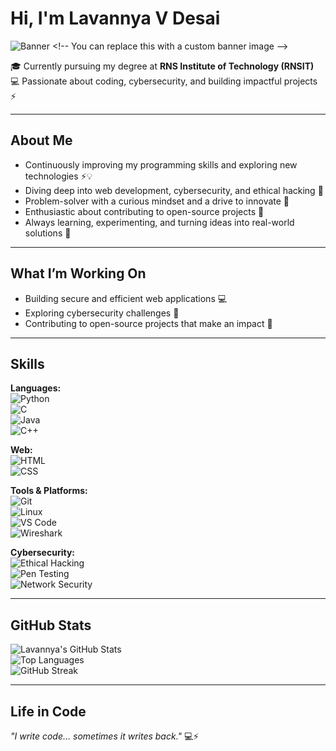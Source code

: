 # Hi, I'm Lavannya V Desai

![Banner]([https://via.placeholder.com/800x150.png?text=Code+Secure+Innovate](https://www.canva.com/design/DAGy8nV3chs/l0bUZ3oFvPzC906dHzfaOA/view?utm_content=DAGy8nV3chs&utm_campaign=designshare&utm_medium=link2&utm_source=uniquelinks&utlId=h252830ce0a))  <!-- You can replace this with a custom banner image -->

🎓 Currently pursuing my degree at **RNS Institute of Technology (RNSIT)**  
💻 Passionate about coding, cybersecurity, and building impactful projects ⚡

---

## About Me
- Continuously improving my programming skills and exploring new technologies ⚡💡  
- Diving deep into web development, cybersecurity, and ethical hacking 🔐  
- Problem-solver with a curious mindset and a drive to innovate 🧠  
- Enthusiastic about contributing to open-source projects 🌱  
- Always learning, experimenting, and turning ideas into real-world solutions 🚀  

---

## What I’m Working On
- Building secure and efficient web applications 💻  
- Exploring cybersecurity challenges 🔐  
- Contributing to open-source projects that make an impact 🌟  

---

## Skills

**Languages:**  
![Python](https://img.shields.io/badge/Python-3776AB?style=for-the-badge&logo=python&logoColor=white)  
![C](https://img.shields.io/badge/C-00599C?style=for-the-badge&logo=c&logoColor=white)  
![Java](https://img.shields.io/badge/Java-007396?style=for-the-badge&logo=java&logoColor=white)  
![C++](https://img.shields.io/badge/C++-00599C?style=for-the-badge&logo=c%2B%2B&logoColor=white)  

**Web:**  
![HTML](https://img.shields.io/badge/HTML5-E34F26?style=for-the-badge&logo=html5&logoColor=white)  
![CSS](https://img.shields.io/badge/CSS3-1572B6?style=for-the-badge&logo=css3&logoColor=white)  

**Tools & Platforms:**  
![Git](https://img.shields.io/badge/Git-F05032?style=for-the-badge&logo=git&logoColor=white)  
![Linux](https://img.shields.io/badge/Linux-FCC624?style=for-the-badge&logo=linux&logoColor=black)  
![VS Code](https://img.shields.io/badge/VS%20Code-007ACC?style=for-the-badge&logo=visual-studio-code&logoColor=white)  
![Wireshark](https://img.shields.io/badge/Wireshark-0CB1C5?style=for-the-badge&logo=wireshark&logoColor=white)  

**Cybersecurity:**  
![Ethical Hacking](https://img.shields.io/badge/Ethical%20Hacking-6CC24A?style=for-the-badge)  
![Pen Testing](https://img.shields.io/badge/Penetration%20Testing-F7DF1E?style=for-the-badge)  
![Network Security](https://img.shields.io/badge/Network%20Security-FF6F61?style=for-the-badge)  

---

## GitHub Stats
![Lavannya's GitHub Stats](https://github-readme-stats.vercel.app/api?username=LavannyaVinodDesai&show_icons=true&theme=radical)  
![Top Languages](https://github-readme-stats.vercel.app/api/top-langs/?username=LavannyaVinodDesai&layout=compact&theme=radical)  
![GitHub Streak](https://github-readme-streak-stats.herokuapp.com/?user=LavannyaVinodDesai&theme=radical)  

---

## Life in Code
*"I write code… sometimes it writes back."* 💻⚡
